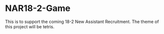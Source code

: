 # NAR18-2-Game
This is to support the coming 18-2 New Assistant Recruitment.
The theme of this project will be tetris.
